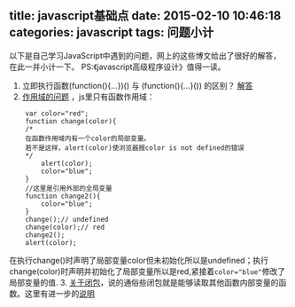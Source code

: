 title: javascript基础点
date: 2015-02-10 10:46:18
categories: javascript
tags: 问题小计
---
以下是自己学习JavaScript中遇到的问题，网上的这些博文给出了很好的解答，在此一并小计一下。
PS:《javascript高级程序设计》值得一读。
 1. 立即执行函数(function(){...})() 与 (function(){...}()) 的区别？  [解答][1]
 2. [作用域的问题][2]  ，js里只有函数作用域：
```
	var color="red";
	function change(color){
	/*
	在函数作用域内有一个color的局部变量。
	若不是这样，alert(color)使浏览器报color is not defined的错误
	*/
		alert(color);
		color="blue";
	}
	//这里是引用外部的全局变量
	function change2(){
		color="blue";
	}
	change();// undefined
	change(color);// red
	change2();
	alert(color);
```
在执行change()时声明了局部变量color但未初始化所以是undefined；执行change(color)时声明并初始化了局部变量所以是red,紧接着`color="blue"`修改了局部变量的值.
 3. [关于闭包][3]，说的通俗些闭包就是能够读取其他函数内部变量的函数。这里有进一步的[说明][4]


  [1]: http://segmentfault.com/q/1010000000442042
  [2]: http://segmentfault.com/blog/nightire/1190000000348228
  [3]: http://www.ruanyifeng.com/blog/2009/08/learning_javascript_closures.html
  [4]: https://cnodejs.org/topic/5482d05e73dcca8d21292928